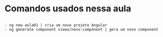 # Comandos usados nessa aula

## 
    - ng new aula01 | cria um novo projeto Angular
    - ng generate component views/novo-component | gera um novo component
